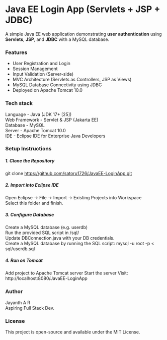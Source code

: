 # Java EE Login App (Servlets + JSP + JDBC)
A simple Java EE web application demonstrating **user authentication** using **Servlets**, **JSP**, and **JDBC** with a MySQL database.
### Features <br>
- User Registration and Login
- Session Management
- Input Validation (Server-side)
- MVC Architecture (Servlets as Controllers, JSP as Views)
- MySQL Database Connectivity using JDBC
- Deployed on Apache Tomcat 10.0
### Tech stack <br>
Language - Java (JDK 17+ [25])
<br>
Web Framework - Servlet & JSP (Jakarta EE)
<br> 
Database - MySQL 
<br> 
Server - Apache Tomcat 10.0
<br> 
IDE - Eclipse IDE for Enterprise Java Developers
### Setup Instructions
##### 1. Clone the Repository
git clone https://github.com/satoru1726/JavaEE-LoginApp.git 
##### 2. Import into Eclipse IDE
Open Eclipse → File → Import → Existing Projects into Workspace <br> Select this folder and finish.
##### 3. Configure Database
Create a MySQL database (e.g. userdb)
<br> Run the provided SQL script in /sql/ 
<br> Update DBConnection.java with your DB credentials.
<br> Create a MySQL database by running the SQL script:
mysql -u root -p < sql/userdb.sql
##### 4. Run on Tomcat
Add project to Apache Tomcat server
Start the server
Visit: http://localhost:8080/JavaEE-LoginApp
### Author
Jayanth A R 
<br>
Aspiring Full Stack Dev.
### License
This project is open-source and available under the MIT License.
